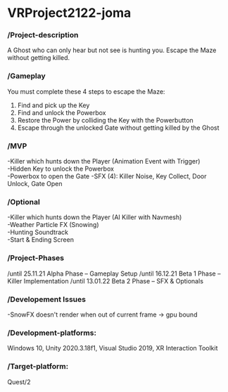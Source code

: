 # VRProject2122-joma

### /Project-description
A Ghost who can only hear but not see is hunting you.
Escape the Maze without getting killed.

### /Gameplay
You must complete these 4 steps to escape the Maze:   
1. Find and pick up the Key
2. Find and unlock the Powerbox
3. Restore the Power by colliding the Key with the Powerbutton
4. Escape through the unlocked Gate without getting killed by the Ghost

### /MVP
-Killer which hunts down the Player (Animation Event with Trigger)   
-Hidden Key to unlock the Powerbox   
-Powerbox to open the Gate
-SFX (4): Killer Noise, Key Collect, Door Unlock, Gate Open

### /Optional   
-Killer which hunts down the Player (AI Killer with Navmesh)   
-Weather Particle FX (Snowing)   
-Hunting Soundtrack   
-Start & Ending Screen

### /Project-Phases
/until 25.11.21
Alpha Phase – Gameplay Setup 
/until 16.12.21
Beta 1 Phase – Killer Implementation 
/until 13.01.22
Beta 2 Phase – SFX & Optionals

### /Developement Issues
-SnowFX doesn't render when out of current frame -> gpu bound

### /Development-platforms: 
Windows 10, Unity 2020.3.18f1, Visual Studio 2019, XR Interaction Toolkit

### /Target-platform: 
Quest/2
